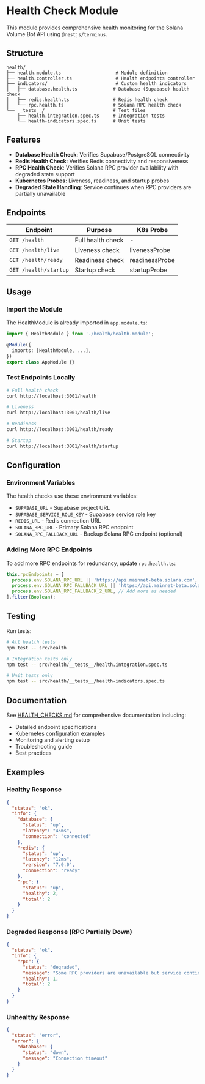 # Health Check Module

This module provides comprehensive health monitoring for the Solana Volume Bot API using `@nestjs/terminus`.

## Structure

```
health/
├── health.module.ts                    # Module definition
├── health.controller.ts                # Health endpoints controller
├── indicators/                         # Custom health indicators
│   ├── database.health.ts             # Database (Supabase) health check
│   ├── redis.health.ts                # Redis health check
│   └── rpc.health.ts                  # Solana RPC health check
└── __tests__/                         # Test files
    ├── health.integration.spec.ts     # Integration tests
    └── health-indicators.spec.ts      # Unit tests
```

## Features

- **Database Health Check**: Verifies Supabase/PostgreSQL connectivity
- **Redis Health Check**: Verifies Redis connectivity and responsiveness
- **RPC Health Check**: Verifies Solana RPC provider availability with degraded state support
- **Kubernetes Probes**: Liveness, readiness, and startup probes
- **Degraded State Handling**: Service continues when RPC providers are partially unavailable

## Endpoints

| Endpoint | Purpose | K8s Probe |
|----------|---------|-----------|
| `GET /health` | Full health check | - |
| `GET /health/live` | Liveness check | livenessProbe |
| `GET /health/ready` | Readiness check | readinessProbe |
| `GET /health/startup` | Startup check | startupProbe |

## Usage

### Import the Module

The HealthModule is already imported in `app.module.ts`:

```typescript
import { HealthModule } from './health/health.module';

@Module({
  imports: [HealthModule, ...],
})
export class AppModule {}
```

### Test Endpoints Locally

```bash
# Full health check
curl http://localhost:3001/health

# Liveness
curl http://localhost:3001/health/live

# Readiness
curl http://localhost:3001/health/ready

# Startup
curl http://localhost:3001/health/startup
```

## Configuration

### Environment Variables

The health checks use these environment variables:

- `SUPABASE_URL` - Supabase project URL
- `SUPABASE_SERVICE_ROLE_KEY` - Supabase service role key
- `REDIS_URL` - Redis connection URL
- `SOLANA_RPC_URL` - Primary Solana RPC endpoint
- `SOLANA_RPC_FALLBACK_URL` - Backup Solana RPC endpoint (optional)

### Adding More RPC Endpoints

To add more RPC endpoints for redundancy, update `rpc.health.ts`:

```typescript
this.rpcEndpoints = [
  process.env.SOLANA_RPC_URL || 'https://api.mainnet-beta.solana.com',
  process.env.SOLANA_RPC_FALLBACK_URL || 'https://api.mainnet-beta.solana.com',
  process.env.SOLANA_RPC_FALLBACK_2_URL, // Add more as needed
].filter(Boolean);
```

## Testing

Run tests:

```bash
# All health tests
npm test -- src/health

# Integration tests only
npm test -- src/health/__tests__/health.integration.spec.ts

# Unit tests only
npm test -- src/health/__tests__/health-indicators.spec.ts
```

## Documentation

See [HEALTH_CHECKS.md](../docs/HEALTH_CHECKS.md) for comprehensive documentation including:
- Detailed endpoint specifications
- Kubernetes configuration examples
- Monitoring and alerting setup
- Troubleshooting guide
- Best practices

## Examples

### Healthy Response

```json
{
  "status": "ok",
  "info": {
    "database": {
      "status": "up",
      "latency": "45ms",
      "connection": "connected"
    },
    "redis": {
      "status": "up",
      "latency": "12ms",
      "version": "7.0.0",
      "connection": "ready"
    },
    "rpc": {
      "status": "up",
      "healthy": 2,
      "total": 2
    }
  }
}
```

### Degraded Response (RPC Partially Down)

```json
{
  "status": "ok",
  "info": {
    "rpc": {
      "status": "degraded",
      "message": "Some RPC providers are unavailable but service continues",
      "healthy": 1,
      "total": 2
    }
  }
}
```

### Unhealthy Response

```json
{
  "status": "error",
  "error": {
    "database": {
      "status": "down",
      "message": "Connection timeout"
    }
  }
}
```
